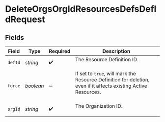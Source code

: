 # DeleteOrgsOrgIdResourcesDefsDefIdRequest


## Fields

| Field                                                                                                             | Type                                                                                                              | Required                                                                                                          | Description                                                                                                       |
| ----------------------------------------------------------------------------------------------------------------- | ----------------------------------------------------------------------------------------------------------------- | ----------------------------------------------------------------------------------------------------------------- | ----------------------------------------------------------------------------------------------------------------- |
| `defId`                                                                                                           | *string*                                                                                                          | :heavy_check_mark:                                                                                                | The Resource Definition ID.<br/><br/>                                                                             |
| `force`                                                                                                           | *boolean*                                                                                                         | :heavy_minus_sign:                                                                                                | If set to `true`, will mark the Resource Definition for deletion, even if it affects existing Active Resources.<br/><br/> |
| `orgId`                                                                                                           | *string*                                                                                                          | :heavy_check_mark:                                                                                                | The Organization ID.<br/><br/>                                                                                    |